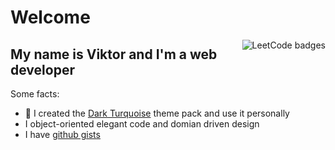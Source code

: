 # Welcome

<a href="https://leetcode.com/vhood" target="_blank" rel="noopener noreferrer">
  <img align="right" src="https://leetcode-badge-showcase.vercel.app/api?username=vhood&theme=dark" alt="LeetCode badges">
</a>

## My name is Viktor and I'm a web developer

Some facts:

- :art: I created the [Dark Turquoise](https://github.com/vhood/vscode-dark-turquoise) theme pack and use it personally
- I object-oriented elegant code and domian driven design
- I have [github gists](https://gist.github.com/vhood)
